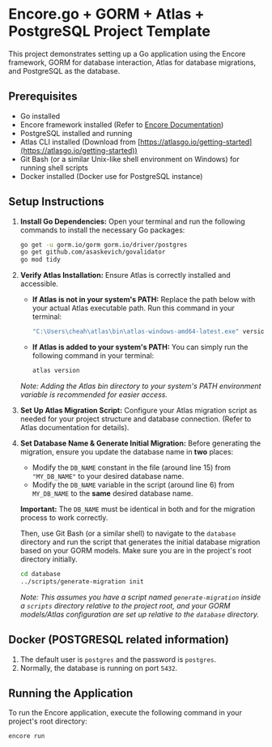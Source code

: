 # Encore.go + GORM + Atlas + PostgreSQL Project Template

This project demonstrates setting up a Go application using the Encore framework, GORM for database interaction, Atlas for database migrations, and PostgreSQL as the database.

## Prerequisites

*   Go installed
*   Encore framework installed (Refer to [Encore Documentation](https://encore.dev/docs/go/quick-start))
*   PostgreSQL installed and running
*   Atlas CLI installed (Download from [https://atlasgo.io/getting-started](https://atlasgo.io/getting-started))
*   Git Bash (or a similar Unix-like shell environment on Windows) for running shell scripts
*   Docker installed (Docker use for PostgreSQL instance)

## Setup Instructions

1.  **Install Go Dependencies:**
    Open your terminal and run the following commands to install the necessary Go packages:

    ```bash
    go get -u gorm.io/gorm gorm.io/driver/postgres
    go get github.com/asaskevich/govalidator
    go mod tidy
    ```

2.  **Verify Atlas Installation:**
    Ensure Atlas is correctly installed and accessible.

    *   **If Atlas is not in your system's PATH:**
        Replace the path below with your actual Atlas executable path. Run this command in your terminal:

        ```bash
        "C:\Users\cheah\atlas\bin\atlas-windows-amd64-latest.exe" version
        ```

    *   **If Atlas is added to your system's PATH:**
        You can simply run the following command in your terminal:

        ```bash
        atlas version
        ```

    *Note: Adding the Atlas bin directory to your system's PATH environment variable is recommended for easier access.*

3.  **Set Up Atlas Migration Script:**
    Configure your Atlas migration script as needed for your project structure and database connection. (Refer to Atlas documentation for details).

4.  **Set Database Name & Generate Initial Migration:**
    Before generating the migration, ensure you update the database name in **two** places:
    *   Modify the `DB_NAME` constant in the <mcfile name="database.go" path="c:\Users\cheah\encore-go-template\database\database.go"></mcfile> file (around line 15) from `"MY_DB_NAME"` to your desired database name.
    *   Modify the `DB_NAME` variable in the <mcfile name="generate-migration" path="c:\Users\cheah\encore-go-template\database\scripts\generate-migration"></mcfile> script (around line 6) from `MY_DB_NAME` to the **same** desired database name.

    **Important:** The `DB_NAME` must be identical in both <mcfile name="database.go" path="c:\Users\cheah\encore-go-template\database\database.go"></mcfile> and <mcfile name="generate-migration" path="c:\Users\cheah\encore-go-template\database\scripts\generate-migration"></mcfile> for the migration process to work correctly.

    Then, use Git Bash (or a similar shell) to navigate to the `database` directory and run the script that generates the initial database migration based on your GORM models. Make sure you are in the project's root directory initially.

    ```bash
    cd database
    ../scripts/generate-migration init
    ```
    *Note: This assumes you have a script named `generate-migration` inside a `scripts` directory relative to the project root, and your GORM models/Atlas configuration are set up relative to the `database` directory.*

## Docker (POSTGRESQL related information)

1.  The default user is `postgres` and the password is `postgres`.
2.  Normally, the database is running on port `5432`.

## Running the Application

To run the Encore application, execute the following command in your project's root directory:

```bash
encore run
```


